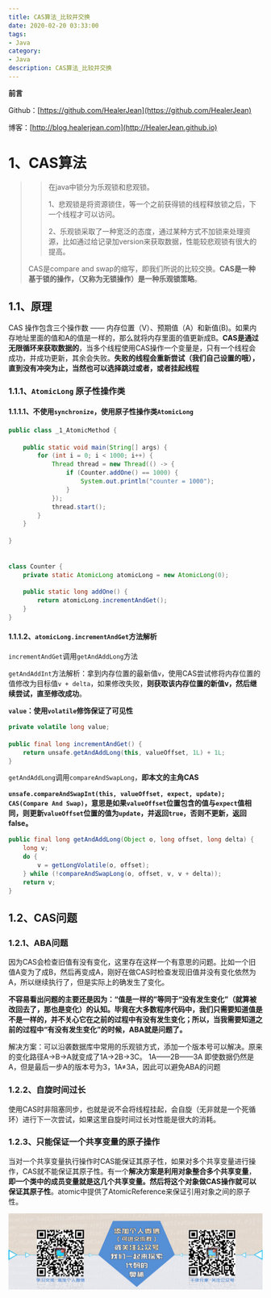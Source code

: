 ```yaml
---
title: CAS算法_比较并交换
date: 2020-02-20 03:33:00
tags: 
- Java
category: 
- Java
description: CAS算法_比较并交换
---
```


**前言**     

 Github：[https://github.com/HealerJean](https://github.com/HealerJean)         

 博客：[http://blog.healerjean.com](http://HealerJean.github.io)          





# 1、CAS算法  

> > 在java中锁分为乐观锁和悲观锁。       
> >
> > 1、悲观锁是将资源锁住，等一个之前获得锁的线程释放锁之后，下一个线程才可以访问。           
> >
> > 2、乐观锁采取了一种宽泛的态度，通过某种方式不加锁来处理资源，比如通过给记录加version来获取数据，性能较悲观锁有很大的提高。     
>
> 
>
> CAS是compare and swap的缩写，即我们所说的比较交换。**CAS是一种基于锁的操作，（又称为无锁操作）是一种乐观锁策略**。    



## 1.1、原理  

CAS 操作包含三个操作数 —— 内存位置（V）、预期值（A）和新值(B)。如果内存地址里面的值和A的值是一样的，那么就将内存里面的值更新成B。**CAS是通过无限循环来获取数据的**，当多个线程使用CAS操作一个变量是，只有一个线程会成功，并成功更新，其余会失败。**失败的线程会重新尝试（我们自己设置的哦），直到没有冲突为止，当然也可以选择跳过或者，或者挂起线程**



### 1.1.1、`AtomicLong` 原子性操作类

#### 1.1.1.1、不使用`synchronize`，使用原子性操作类`AtomicLong`

```java
public class _1_AtomicMethod {

    public static void main(String[] args) {
        for (int i = 0; i < 1000; i++) {
            Thread thread = new Thread(() -> {
                if (Counter.addOne() == 1000) {
                    System.out.println("counter = 1000");
                }
            });
            thread.start();
        }
    }

}


class Counter {
    private static AtomicLong atomicLong = new AtomicLong(0);

    public static long addOne() {
        return atomicLong.incrementAndGet();
    }
}
```



#### 1.1.1.2、`atomicLong.incrementAndGet`方法解析



`incrementAndGet`调用`getAndAddLong`方法  

`getAndAddInt`方法解析：拿到内存位置的最新值`v`，使用CAS尝试修将内存位置的值修改为目标值`v + delta`，如果修改失败，**则获取该内存位置的新值v，然后继续尝试，直至修改成功**。       

 **`value`：使用`volatile`修饰保证了可见性**

```java
private volatile long value;

public final long incrementAndGet() {
    return unsafe.getAndAddLong(this, valueOffset, 1L) + 1L;
}
```



`getAndAddLong`调用`compareAndSwapLong`，**即本文的主角CAS**    

**`unsafe.compareAndSwapInt(this, valueOffset, expect, update); CAS(Compare And Swap)`，意思是如果`valueOffset`位置包含的值与`expect`值相同，则更新`valueOffset`位置的值为`update`，并返回`true`，否则不更新，返回false。**

```java
public final long getAndAddLong(Object o, long offset, long delta) {
    long v;
    do {
        v = getLongVolatile(o, offset);
    } while (!compareAndSwapLong(o, offset, v, v + delta));
    return v;
}
```





## 1.2、CAS问题 

### 1.2.1、ABA问题   

因为CAS会检查旧值有没有变化，这里存在这样一个有意思的问题。比如一个旧值A变为了成B，然后再变成A，刚好在做CAS时检查发现旧值并没有变化依然为A，所以继续执行了，但是实际上的确发生了变化。   

**不容易看出问题的主要还是因为：“值是一样的”等同于“没有发生变化”（就算被改回去了，那也是变化）的认知。毕竟在大多数程序代码中，我们只需要知道值是不是一样的，并不关心它在之前的过程中有没有发生变化；所以，当我需要知道之前的过程中“有没有发生变化”的时候，ABA就是问题了。**     

解决方案：可以沿袭数据库中常用的乐观锁方式，添加一个版本号可以解决。原来的变化路径A->B->A就变成了1A->2B->3C。   1A——2B——3A   即使数据仍然是A，但是最后一步A的版本号为3，1A≠3A，因此可以避免ABA的问题        



### 1.2.2、自旋时间过长  

使用CAS时非阻塞同步，也就是说不会将线程挂起，会自旋（无非就是一个死循环）进行下一次尝试，如果这里自旋时间过长对性能是很大的消耗。     



### 1.2.3、只能保证一个共享变量的原子操作

当对一个共享变量执行操作时CAS能保证其原子性，如果对多个共享变量进行操作，CAS就不能保证其原子性。有一个**解决方案是利用对象整合多个共享变量**，**即一个类中的成员变量就是这几个共享变量。然后将这个对象做CAS操作就可以保证其原子性**。atomic中提供了AtomicReference来保证引用对象之间的原子性。











![ContactAuthor](https://raw.githubusercontent.com/HealerJean/HealerJean.github.io/master/assets/img/artical_bottom.jpg)





<link rel="stylesheet" href="https://unpkg.com/gitalk/dist/gitalk.css">

<script src="https://unpkg.com/gitalk@latest/dist/gitalk.min.js"></script> 
<div id="gitalk-container"></div>    
 <script type="text/javascript">
    var gitalk = new Gitalk({
		clientID: `1d164cd85549874d0e3a`,
		clientSecret: `527c3d223d1e6608953e835b547061037d140355`,
		repo: `HealerJean.github.io`,
		owner: 'HealerJean',
		admin: ['HealerJean'],
		id: 'Dp2vCh1ES7nU8z5R',
    });
    gitalk.render('gitalk-container');
</script> 

